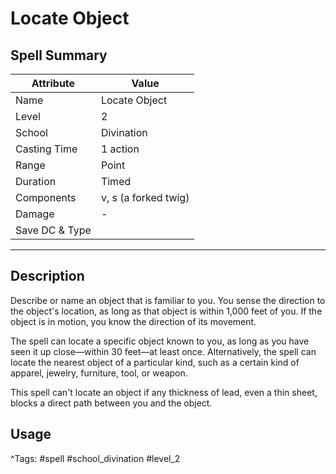 # Locate Object

## Spell Summary

| Attribute        | Value                  |
|------------------|------------------------|
| Name             | Locate Object                 |
| Level            | 2                |
| School           | Divination          |
| Casting Time     | 1 action              |
| Range            | Point            |
| Duration         | Timed             |
| Components       | v, s (a forked twig)             |
| Damage           | -               |
| Save DC & Type   |              |

---

## Description

Describe or name an object that is familiar to you. You sense the direction to the object's location, as long as that object is within 1,000 feet of you. If the object is in motion, you know the direction of its movement.

The spell can locate a specific object known to you, as long as you have seen it up close—within 30 feet—at least once. Alternatively, the spell can locate the nearest object of a particular kind, such as a certain kind of apparel, jewelry, furniture, tool, or weapon.

This spell can't locate an object if any thickness of lead, even a thin sheet, blocks a direct path between you and the object.

## Usage


^Tags: #spell #school_divination #level_2